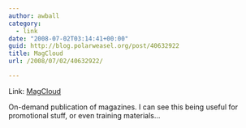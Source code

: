 ```yaml
---
author: awball
category:
  - link
date: "2008-07-02T03:14:41+00:00"
guid: http://blog.polarweasel.org/post/40632922
title: MagCloud
url: /2008/07/02/40632922/

---
```

Link: [MagCloud](http://magcloud.com/home)

On-demand publication of magazines. I can see this being useful for promotional stuff, or even training materials…
